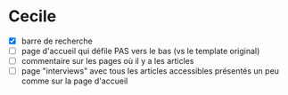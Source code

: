 # Cecile

- [X] barre de recherche
- [ ] page d'accueil qui défile PAS vers le bas (vs le template original)
- [ ] commentaire sur les pages où il y a les articles
- [ ] page "interviews" avec tous les articles accessibles présentés un peu comme sur la page d'accueil
